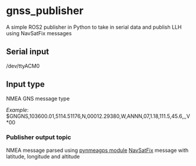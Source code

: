 # gnss_publisher
A simple ROS2 publisher in Python to take in serial data and publish LLH using NavSatFix messages

## Serial input
/dev/ttyACM0

## Input type
NMEA GNS message type

*Example*: $GNGNS,103600.01,5114.51176,N,00012.29380,W,ANNN,07,1.18,111.5,45.6,,,V*00

### Publisher output topic
NMEA message parsed using [pynmeagps module](https://pypi.org/project/pynmeagps/)
[NavSatFix](http://docs.ros.org/en/melodic/api/sensor_msgs/html/msg/NavSatFix.html) message with latitude, longitude and altitude
